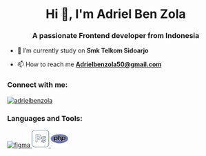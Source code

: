<h1 align="center">Hi 👋, I'm Adriel Ben Zola</h1>
<h3 align="center">A passionate Frontend developer from Indonesia</h3>

- 🔭 I’m currently study on **Smk Telkom Sidoarjo**

- 📫 How to reach me **Adrielbenzola50@gmail.com**

<h3 align="left">Connect with me:</h3>
<p align="left">
<a href="https://instagram.com/adrielbenzola" target="blank"><img align="center" src="https://raw.githubusercontent.com/rahuldkjain/github-profile-readme-generator/master/src/images/icons/Social/instagram.svg" alt="adrielbenzola" height="30" width="40" /></a>
</p>

<h3 align="left">Languages and Tools:</h3>
<p align="left"> <a href="https://www.figma.com/" target="_blank" rel="noreferrer"> <img src="https://www.vectorlogo.zone/logos/figma/figma-icon.svg" alt="figma" width="40" height="40"/> </a> <a href="https://www.photoshop.com/en" target="_blank" rel="noreferrer"> <img src="https://raw.githubusercontent.com/devicons/devicon/master/icons/photoshop/photoshop-line.svg" alt="photoshop" width="40" height="40"/> </a> <a href="https://www.php.net" target="_blank" rel="noreferrer"> <img src="https://raw.githubusercontent.com/devicons/devicon/master/icons/php/php-original.svg" alt="php" width="40" height="40"/> </a> </p>


